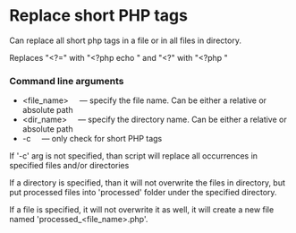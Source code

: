 # Replace short PHP tags

Can replace all short php tags in a file or in all files in directory.

Replaces "<?=" with "<?php echo " and "<?" with "<?php "

### Command line arguments
* <file_name> &nbsp;&nbsp;&nbsp;&nbsp;&mdash;  specify the file name. Can be either a relative or absolute path
* <dir_name> &nbsp;&nbsp;&nbsp;&nbsp;&mdash;  specify the directory name. Can be either a relative or absolute path
* -c  &nbsp;&nbsp;&nbsp;&nbsp;&mdash; only check for short PHP tags

If '-c' arg is not specified, than script will replace all occurrences in specified files and/or directories

If a directory is specified, than it will not overwrite the files in directory, but put processed files into 'processed' folder under the specified directory.

If a file is specified, it will not overwrite it as well, it will create a new file named 'processed_<file_name>.php'.
